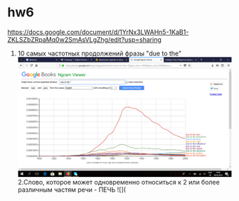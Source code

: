# hw6
https://docs.google.com/document/d/1YrNx3LWAHn5-1KaB1-ZKLSZbZRpaMq0w2SmAsVLgZhg/edit?usp=sharing

1. 10 самых частотных продолжений фразы "due to the"
![](https://github.com/Varozanova/hw6/blob/master/2018-04-08_16-04-31.png)
2.Слово, которое может одновременно относиться к 2 или более различным частям речи - ПЕЧЬ
![](

